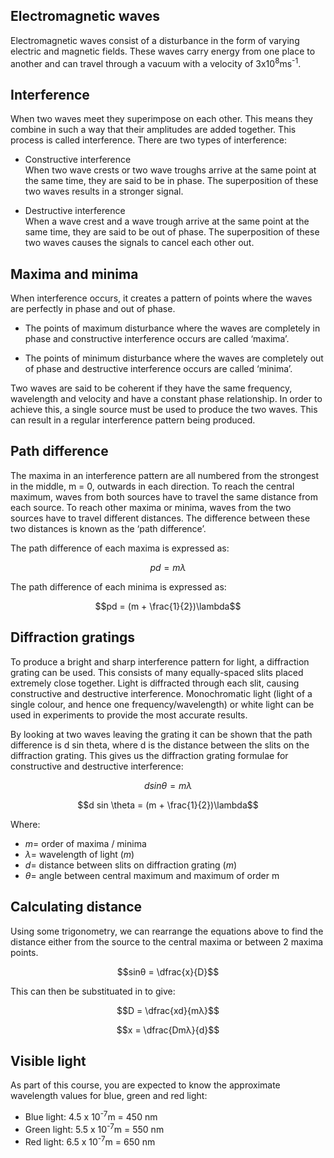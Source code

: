 ## Electromagnetic waves

Electromagnetic waves consist of a disturbance in the form of varying electric and magnetic fields. These waves carry energy from one place to another and can travel through a vacuum with a velocity of 3x10<sup>8</sup>ms<sup>-1</sup>.

<!--*insert diagram?*-->

## Interference

When two waves meet they superimpose on each other. This means they combine in such a way that their amplitudes are added together. This process is called interference. There are two types of interference:

- Constructive interference <br>
  When two wave crests or two wave troughs arrive at the same point at the same time, they are said to be in phase. The superposition of these two waves results in a stronger signal.

- Destructive interference <br>
  When a wave crest and a wave trough arrive at the same point at the same time, they are said to be out of phase. The superposition of these two waves causes the signals to cancel each other out.

## Maxima and minima

When interference occurs, it creates a pattern of points where the waves are perfectly in phase and out of phase.

- The points of maximum disturbance where the waves are completely in phase and constructive interference occurs are called ‘maxima’.

- The points of minimum disturbance where the waves are completely out of phase and destructive interference occurs are called ‘minima’.

Two waves are said to be coherent if they have the same frequency, wavelength and velocity and have a constant phase relationship. In order to achieve this, a single source must be used to produce the two waves. This can result in a regular interference pattern being produced.

## Path difference

The maxima in an interference pattern are all numbered from the strongest in the middle, m = 0, outwards in each direction. To reach the central maximum, waves from both sources have to travel the same distance from each source. To reach other maxima or minima, waves from the two sources have to travel different distances. The difference between these two distances is known as the ‘path difference’.

<!--*insert diagram here?*-->

The path difference of each maxima is expressed as:

$$pd = m \lambda$$

The path difference of each minima is expressed as:

$$pd = (m + \frac{1}{2})\lambda$$

## Diffraction gratings

To produce a bright and sharp interference pattern for light, a diffraction grating can be used. This consists of many equally-spaced slits placed extremely close together. Light is diffracted through each slit, causing constructive and destructive interference. Monochromatic light (light of a single colour, and hence one frequency/wavelength) or white light can be used in experiments to provide the most accurate results.

By looking at two waves leaving the grating it can be shown that the path difference is d sin theta, where d is the distance between the slits on the diffraction grating. This gives us the diffraction grating formulae for constructive and destructive interference:

$$d sin \theta = m \lambda$$

$$d sin \theta = (m + \frac{1}{2})\lambda$$

Where:

- $m =$ order of maxima / minima
- $λ =$ wavelength of light ($m$)
- $d =$ distance between slits on diffraction grating ($m$)
- $θ =$ angle between central maximum and maximum of order m

## Calculating distance

Using some trigonometry, we can rearrange the equations above to find the distance either from the source to the central maxima or between 2 maxima points.

<!--*Insert diagram here*-->

$$sinθ = \dfrac{x}{D}$$

This can then be substituated in to give:

$$D = \dfrac{xd}{mλ}$$

$$x = \dfrac{Dmλ}{d}$$

## Visible light

As part of this course, you are expected to know the approximate wavelength values for blue, green and red light:

- Blue light: 4.5 x 10<sup>-7</sup>m = 450 nm
- Green light: 5.5 x 10<sup>-7</sup>m = 550 nm
- Red light: 6.5 x 10<sup>-7</sup>m = 650 nm
